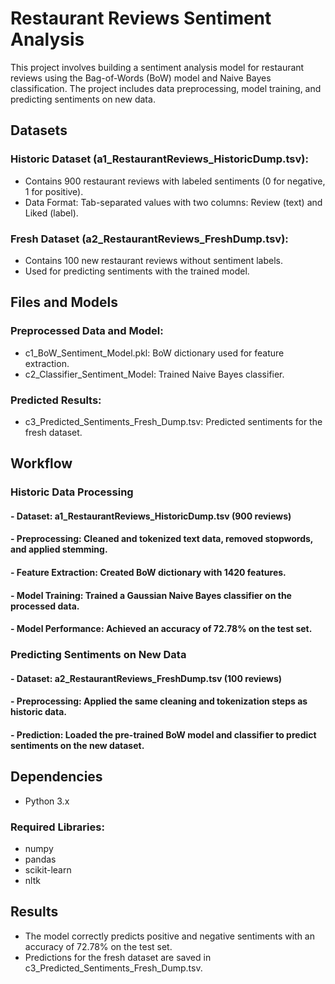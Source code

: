 # Restaurant Reviews Sentiment Analysis
This project involves building a sentiment analysis model for restaurant reviews using the Bag-of-Words (BoW) model and Naive Bayes classification. The project includes data preprocessing, model training, and predicting sentiments on new data.

## Datasets
### Historic Dataset (a1_RestaurantReviews_HistoricDump.tsv):
- Contains 900 restaurant reviews with labeled sentiments (0 for negative, 1 for positive).
- Data Format: Tab-separated values with two columns: Review (text) and Liked (label).

### Fresh Dataset (a2_RestaurantReviews_FreshDump.tsv):
- Contains 100 new restaurant reviews without sentiment labels.
- Used for predicting sentiments with the trained model.

## Files and Models
### Preprocessed Data and Model:
- c1_BoW_Sentiment_Model.pkl: BoW dictionary used for feature extraction.
- c2_Classifier_Sentiment_Model: Trained Naive Bayes classifier.

### Predicted Results:
- c3_Predicted_Sentiments_Fresh_Dump.tsv: Predicted sentiments for the fresh dataset.

## Workflow

### Historic Data Processing

#### - Dataset: a1_RestaurantReviews_HistoricDump.tsv (900 reviews)
#### - Preprocessing: Cleaned and tokenized text data, removed stopwords, and applied stemming.
#### - Feature Extraction: Created BoW dictionary with 1420 features.
#### - Model Training: Trained a Gaussian Naive Bayes classifier on the processed data.
#### - Model Performance: Achieved an accuracy of 72.78% on the test set.

### Predicting Sentiments on New Data

#### - Dataset: a2_RestaurantReviews_FreshDump.tsv (100 reviews)
#### - Preprocessing: Applied the same cleaning and tokenization steps as historic data.
#### - Prediction: Loaded the pre-trained BoW model and classifier to predict sentiments on the new dataset.

## Dependencies
- Python 3.x
### Required Libraries:
- numpy
- pandas
- scikit-learn
- nltk
  
## Results
- The model correctly predicts positive and negative sentiments with an accuracy of 72.78% on the test set.
- Predictions for the fresh dataset are saved in c3_Predicted_Sentiments_Fresh_Dump.tsv.

  

